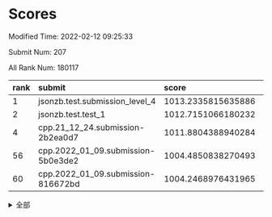 # Scores

Modified Time: 2022-02-12 09:25:33

Submit Num: 207

All Rank Num: 180117

| rank |               submit               |       score        |       sigma        | pk_num |
| :--- | :--------------------------------- | :----------------- | :----------------- | :----- |
| 1    | jsonzb.test.submission_level_4     | 1013.2335815635886 | 0.8088026468574301 | 3481   |
| 2    | jsonzb.test.test_1                 | 1012.7151066180232 | 0.8451073801778366 | 3477   |
| 4    | cpp.21_12_24.submission-2b2ea0d7   | 1011.8804388940284 | 0.7706026540602622 | 3481   |
| 56   | cpp.2022_01_09.submission-5b0e3de2 | 1004.4850838270493 | 0.724598929237052  | 3480   |
| 60   | cpp.2022_01_09.submission-816672bd | 1004.2468976431965 | 0.7238688469223702 | 3481   |


<details>
<summary>全部</summary>

| rank |                 submit                 |       score        |       sigma        | pk_num |
| :--- | :------------------------------------- | :----------------- | :----------------- | :----- |
| 1    | jsonzb.test.submission_level_4         | 1013.2335815635886 | 0.8088026468574301 | 3481   |
| 2    | jsonzb.test.test_1                     | 1012.7151066180232 | 0.8451073801778366 | 3477   |
| 3    | gobigger.level_3.submission_level_3_40 | 1012.0899588894376 | 0.8051076964707693 | 3479   |
| 4    | cpp.21_12_24.submission-2b2ea0d7       | 1011.8804388940284 | 0.7706026540602622 | 3481   |
| 5    | gobigger.level_3.submission_level_3_13 | 1011.4246495448908 | 0.7746022628414125 | 3478   |
| 6    | gobigger.level_3.submission_level_3_20 | 1011.3269481400301 | 0.8085664532127049 | 3477   |
| 7    | gobigger.level_3.submission_level_3_21 | 1011.2552968418471 | 0.7584546361225727 | 3482   |
| 8    | gobigger.level_3.submission_level_3_31 | 1011.1354267269195 | 0.7727746843236686 | 3481   |
| 9    | gobigger.level_3.submission_level_3_16 | 1011.047547639462  | 0.7799032635814214 | 3478   |
| 10   | gobigger.level_3.submission_level_3_46 | 1010.9916922516628 | 0.7555374853138849 | 3476   |
| 11   | gobigger.level_3.submission_level_3_44 | 1010.8681684233513 | 0.774206884008749  | 3479   |
| 12   | gobigger.level_3.submission_level_3_18 | 1010.8313429233457 | 0.7578614750320203 | 3480   |
| 13   | gobigger.level_3.submission_level_3_7  | 1010.7925383176673 | 0.7729980538945244 | 3484   |
| 14   | gobigger.level_3.submission_level_3_11 | 1010.7592774679689 | 0.7701777430142036 | 3482   |
| 15   | gobigger.level_3.submission_level_3_45 | 1010.7197557766415 | 0.7577505069277117 | 3481   |
| 16   | gobigger.level_3.submission_level_3_28 | 1010.5633023893225 | 0.7605827163994235 | 3481   |
| 17   | gobigger.level_3.submission_level_3_38 | 1010.5581427501716 | 0.7630995812081575 | 3480   |
| 18   | gobigger.level_3.submission_level_3_26 | 1010.5564478633484 | 0.7391049377565367 | 3482   |
| 19   | gobigger.level_3.submission_level_3_14 | 1010.5529055179678 | 0.7390196432923486 | 3483   |
| 20   | gobigger.level_3.submission_level_3_48 | 1010.5465160029067 | 0.7707875887812392 | 3479   |
| 21   | gobigger.level_3.submission_level_3_17 | 1010.4014907128155 | 0.7491527702372774 | 3481   |
| 22   | gobigger.level_3.submission_level_3_24 | 1010.3113587916299 | 0.7360945138799181 | 3478   |
| 23   | gobigger.level_3.submission_level_3_9  | 1010.3067064980056 | 0.7676164714343644 | 3481   |
| 24   | gobigger.level_3.submission_level_3_15 | 1010.1543534043809 | 0.7393209830101616 | 3485   |
| 25   | gobigger.level_3.submission_level_3_41 | 1010.1082991043144 | 0.7429287838948182 | 3484   |
| 26   | gobigger.level_3.submission_level_3_1  | 1009.9538699271103 | 0.7519909298023667 | 3479   |
| 27   | gobigger.level_3.submission_level_3_29 | 1009.9395824506128 | 0.756598753340937  | 3483   |
| 28   | gobigger.level_3.submission_level_3_27 | 1009.8822141985332 | 0.7603214164998103 | 3479   |
| 29   | gobigger.level_3.submission_level_3_6  | 1009.746027416769  | 0.7259231603649636 | 3482   |
| 30   | gobigger.level_3.submission_level_3_42 | 1009.7431899205275 | 0.7665584402419204 | 3481   |
| 31   | gobigger.level_3.submission_level_3_23 | 1009.7276196226738 | 0.7475619426867404 | 3483   |
| 32   | gobigger.level_3.submission_level_3_39 | 1009.6498646241043 | 0.7468540053252509 | 3482   |
| 33   | gobigger.level_3.submission_level_3_35 | 1009.6464331102808 | 0.762451079486573  | 3482   |
| 34   | gobigger.level_3.submission_level_3_5  | 1009.6344730687299 | 0.768969390399171  | 3480   |
| 35   | gobigger.level_3.submission_level_3_3  | 1009.4953085600549 | 0.741512960215335  | 3483   |
| 36   | gobigger.level_3.submission_level_3_37 | 1009.4936779332969 | 0.7485199458090177 | 3480   |
| 37   | gobigger.level_3.submission_level_3_2  | 1009.3847357759058 | 0.7584286646329396 | 3480   |
| 38   | gobigger.level_3.submission_level_3_49 | 1009.3146675916346 | 0.7408333388106889 | 3480   |
| 39   | gobigger.level_3.submission_level_3_43 | 1009.3037186802093 | 0.7378592678816314 | 3483   |
| 40   | gobigger.level_3.submission_level_3_30 | 1009.2663957845517 | 0.765330188099987  | 3480   |
| 41   | gobigger.level_3.submission_level_3_36 | 1009.2113008577995 | 0.7420953047894382 | 3483   |
| 42   | gobigger.level_3.submission_level_3_25 | 1009.1884990905098 | 0.7458286344724042 | 3483   |
| 43   | gobigger.level_3.submission_level_3_8  | 1009.0856868485366 | 0.7341074955326835 | 3483   |
| 44   | gobigger.level_3.submission_level_3_22 | 1009.0597904126997 | 0.7608454436985181 | 3483   |
| 45   | gobigger.level_3.submission_level_3_12 | 1009.04137254278   | 0.7541748492642455 | 3480   |
| 46   | gobigger.level_3.submission_level_3_10 | 1008.9860159737244 | 0.7377901055672974 | 3484   |
| 47   | gobigger.level_3.submission_level_3_19 | 1008.9154207114989 | 0.7475994544434283 | 3482   |
| 48   | gobigger.level_3.submission_level_3_4  | 1008.8945907144777 | 0.7422919000038434 | 3480   |
| 49   | gobigger.level_3.submission_level_3_34 | 1008.8264860337063 | 0.7395901348651037 | 3477   |
| 50   | gobigger.level_3.submission_level_3_32 | 1008.8258601102448 | 0.7613432764878519 | 3485   |
| 51   | gobigger.level_3.submission_level_3_0  | 1008.5003452911193 | 0.7388166472458023 | 3486   |
| 52   | gobigger.level_3.submission_level_3_47 | 1008.0845054148754 | 0.7296545538317619 | 3480   |
| 53   | gobigger.level_3.submission_level_3_33 | 1007.6464876164824 | 0.7330665980752403 | 3477   |
| 54   | gobigger.level_1.submission_level_1_34 | 1004.8557845848175 | 0.7333960924642902 | 3475   |
| 55   | gobigger.level_1.submission_level_1_30 | 1004.6851687680432 | 0.7156405996398564 | 3481   |
| 56   | cpp.2022_01_09.submission-5b0e3de2     | 1004.4850838270493 | 0.724598929237052  | 3480   |
| 57   | gobigger.level_1.submission_level_1_19 | 1004.4530807786192 | 0.7149035559361718 | 3480   |
| 58   | gobigger.level_1.submission_level_1_33 | 1004.4391410561749 | 0.7134797505193651 | 3477   |
| 59   | gobigger.level_1.submission_level_1_35 | 1004.2797376139696 | 0.7287460593484126 | 3478   |
| 60   | cpp.2022_01_09.submission-816672bd     | 1004.2468976431965 | 0.7238688469223702 | 3481   |
| 61   | gobigger.level_1.submission_level_1_5  | 1004.20412916309   | 0.7255001477849621 | 3480   |
| 62   | gobigger.level_1.submission_level_1_29 | 1004.1731256437702 | 0.7247683463960948 | 3476   |
| 63   | gobigger.level_1.submission_level_1_39 | 1004.1246023099947 | 0.7263880040766422 | 3479   |
| 64   | gobigger.level_1.submission_level_1_9  | 1004.1106417023001 | 0.712297283992004  | 3479   |
| 65   | gobigger.level_1.submission_level_1_37 | 1004.0313011047062 | 0.7203181285732851 | 3478   |
| 66   | gobigger.level_1.submission_level_1_28 | 1004.0184348088716 | 0.7222622098863004 | 3479   |
| 67   | gobigger.level_1.submission_level_1_22 | 1003.9835913646078 | 0.7100580889117075 | 3477   |
| 68   | gobigger.level_1.submission_level_1_45 | 1003.9669885816869 | 0.7211495178649666 | 3477   |
| 69   | gobigger.level_1.submission_level_1_6  | 1003.903237741974  | 0.7145518865957088 | 3481   |
| 70   | gobigger.level_1.submission_level_1_23 | 1003.8526091699467 | 0.7050516972006906 | 3476   |
| 71   | gobigger.level_1.submission_level_1_18 | 1003.7562348521101 | 0.7150520516354809 | 3484   |
| 72   | gobigger.level_1.submission_level_1_8  | 1003.7292808509607 | 0.7101283276895856 | 3476   |
| 73   | gobigger.level_1.submission_level_1_20 | 1003.6783456681346 | 0.7247017056405324 | 3483   |
| 74   | gobigger.level_1.submission_level_1_15 | 1003.6624530791458 | 0.7295994827827444 | 3476   |
| 75   | gobigger.level_1.submission_level_1_16 | 1003.6332201345423 | 0.7266525152820984 | 3477   |
| 76   | gobigger.level_1.submission_level_1_36 | 1003.5979861311587 | 0.7043004489858192 | 3479   |
| 77   | gobigger.level_1.submission_level_1_3  | 1003.5897844139298 | 0.7185943877317146 | 3479   |
| 78   | gobigger.level_1.submission_level_1_48 | 1003.559296444042  | 0.7231991485185798 | 3481   |
| 79   | gobigger.level_1.submission_level_1_24 | 1003.479172612494  | 0.7102430798263022 | 3484   |
| 80   | gobigger.level_1.submission_level_1_25 | 1003.4685428106069 | 0.7197575849397431 | 3484   |
| 81   | gobigger.level_1.submission_level_1_44 | 1003.4473796979071 | 0.7258309030158704 | 3482   |
| 82   | gobigger.level_1.submission_level_1_4  | 1003.3596793444254 | 0.7217829675108968 | 3479   |
| 83   | gobigger.level_1.submission_level_1_10 | 1003.3447741683639 | 0.7233954700009168 | 3478   |
| 84   | gobigger.level_1.submission_level_1_47 | 1003.3100003322792 | 0.7300950684315447 | 3480   |
| 85   | gobigger.level_1.submission_level_1_13 | 1003.2380962043513 | 0.719221781706731  | 3482   |
| 86   | gobigger.level_1.submission_level_1_27 | 1003.1939612225341 | 0.7216952501964189 | 3481   |
| 87   | gobigger.level_1.submission_level_1_49 | 1003.1805207670393 | 0.711763446837804  | 3482   |
| 88   | gobigger.level_1.submission_level_1_1  | 1003.0898298314755 | 0.7242352859045685 | 3481   |
| 89   | gobigger.level_1.submission_level_1_32 | 1003.0767502629977 | 0.7243149477187282 | 3484   |
| 90   | gobigger.level_1.submission_level_1_11 | 1003.0349734428087 | 0.7122462130377757 | 3487   |
| 91   | gobigger.level_1.submission_level_1_21 | 1002.9830325232364 | 0.7036240217836699 | 3483   |
| 92   | gobigger.level_1.submission_level_1_43 | 1002.9590681575501 | 0.7183278048477614 | 3476   |
| 93   | gobigger.level_1.submission_level_1_41 | 1002.7403851252975 | 0.7233277105899962 | 3483   |
| 94   | gobigger.level_1.submission_level_1_26 | 1002.6024357297996 | 0.7107731750306782 | 3471   |
| 95   | gobigger.level_1.submission_level_1_46 | 1002.5353845617168 | 0.720212101105218  | 3484   |
| 96   | gobigger.level_1.submission_level_1_40 | 1002.517570405422  | 0.7139308024270721 | 3477   |
| 97   | gobigger.level_1.submission_level_1_31 | 1002.4472936905634 | 0.7080309741866366 | 3477   |
| 98   | gobigger.level_1.submission_level_1_38 | 1002.3788919181869 | 0.7179187824080271 | 3480   |
| 99   | gobigger.level_1.submission_level_1_2  | 1002.3117122772366 | 0.7213273392128395 | 3484   |
| 100  | gobigger.level_1.submission_level_1_14 | 1002.2196061602216 | 0.7093674370355242 | 3480   |
| 101  | gobigger.level_1.submission_level_1_7  | 1002.0649227023212 | 0.7081800181370245 | 3477   |
| 102  | gobigger.level_1.submission_level_1_12 | 1001.8842489203851 | 0.7264149244881738 | 3480   |
| 103  | gobigger.level_1.submission_level_1_17 | 1001.8691718800503 | 0.7125587399744381 | 3486   |
| 104  | gobigger.level_1.submission_level_1_0  | 1001.6735174315431 | 0.7137641087710448 | 3478   |
| 105  | gobigger.level_1.submission_level_1_42 | 1001.6734954462115 | 0.7023752317971239 | 3476   |
| 106  | gobigger.random.submission_random_15   | 997.5549803496735  | 0.7232149303406988 | 3479   |
| 107  | gobigger.random.submission_random_19   | 997.2626947039513  | 0.7147405603926605 | 3477   |
| 108  | gobigger.random.submission_random_7    | 997.2449604158244  | 0.7015119889176683 | 3481   |
| 109  | gobigger.random.submission_random_16   | 997.1233932016577  | 0.707733048481215  | 3478   |
| 110  | gobigger.random.submission_random_2    | 997.0560387343959  | 0.7132173453463703 | 3486   |
| 111  | gobigger.random.submission_random_13   | 997.0540195222092  | 0.7204194344994125 | 3483   |
| 112  | gobigger.random.submission_random_24   | 997.0049548730481  | 0.7135815962061844 | 3477   |
| 113  | gobigger.random.submission_random_21   | 996.9021070685941  | 0.7151037679287812 | 3483   |
| 114  | gobigger.random.submission_random_29   | 996.7951534472646  | 0.713814994564851  | 3477   |
| 115  | gobigger.random.submission_random_36   | 996.7210521413299  | 0.7030976558740095 | 3484   |
| 116  | gobigger.random.submission_random_3    | 996.6356637579707  | 0.7032320593666163 | 3485   |
| 117  | gobigger.random.submission_random_40   | 996.6114985656271  | 0.7072703542938277 | 3480   |
| 118  | gobigger.random.submission_random_48   | 996.6008615598478  | 0.7194787052260564 | 3480   |
| 119  | gobigger.random.submission_random_33   | 996.4738766932645  | 0.7021593510867031 | 3487   |
| 120  | gobigger.random.submission_random_18   | 996.3924484160965  | 0.7120417616857683 | 3482   |
| 121  | gobigger.random.submission_random_0    | 996.3612144869805  | 0.6974907911228281 | 3480   |
| 122  | gobigger.random.submission_random_5    | 996.3188159096467  | 0.7201883907476326 | 3479   |
| 123  | gobigger.random.submission_random_6    | 996.2562107093412  | 0.704482293502272  | 3477   |
| 124  | gobigger.random.submission_random_23   | 996.1845383340047  | 0.7074517758330578 | 3477   |
| 125  | gobigger.random.submission_random_28   | 996.1833300870969  | 0.7227208651803854 | 3483   |
| 126  | gobigger.random.submission_random_39   | 996.1818211888339  | 0.7014522405525989 | 3488   |
| 127  | gobigger.random.submission_random_35   | 996.120213639312   | 0.7186478058726993 | 3481   |
| 128  | gobigger.random.submission_random_44   | 996.0197916087252  | 0.7341715692008095 | 3480   |
| 129  | gobigger.random.submission_random_30   | 995.9946612356166  | 0.7100081717162284 | 3484   |
| 130  | gobigger.random.submission_random_17   | 995.905620416839   | 0.7029542294345579 | 3479   |
| 131  | gobigger.random.submission_random_8    | 995.9004646839489  | 0.7126978817480228 | 3481   |
| 132  | gobigger.random.submission_random_37   | 995.8788456659013  | 0.6949663808377939 | 3482   |
| 133  | gobigger.random.submission_random_11   | 995.8238974231384  | 0.7081471357745603 | 3476   |
| 134  | gobigger.random.submission_random_1    | 995.7442713455176  | 0.7150539161292421 | 3484   |
| 135  | gobigger.random.submission_random_14   | 995.7283034778288  | 0.7183433463004136 | 3479   |
| 136  | gobigger.random.submission_random_22   | 995.7112747574236  | 0.7057983319249047 | 3485   |
| 137  | gobigger.random.submission_random_32   | 995.6840276860017  | 0.7118803231803336 | 3482   |
| 138  | gobigger.random.submission_random_27   | 995.60290808791    | 0.7159124143506069 | 3481   |
| 139  | gobigger.random.submission_random_9    | 995.53171805469    | 0.7193124668801157 | 3478   |
| 140  | gobigger.random.submission_random_45   | 995.4734028800348  | 0.7349720271740695 | 3479   |
| 141  | gobigger.random.submission_random_4    | 995.4682268052534  | 0.7107385384223719 | 3479   |
| 142  | gobigger.random.submission_random_42   | 995.4504295538359  | 0.71365363085551   | 3481   |
| 143  | gobigger.random.submission_random_43   | 995.447292136566   | 0.7202585198212357 | 3483   |
| 144  | gobigger.random.submission_random_25   | 995.3702127241808  | 0.7147909426215879 | 3480   |
| 145  | gobigger.random.submission_random_41   | 995.3370016550967  | 0.7185856806252815 | 3480   |
| 146  | gobigger.random.submission_random_26   | 995.2996466889912  | 0.7100088644934477 | 3481   |
| 147  | gobigger.random.submission_random_34   | 995.2985815507759  | 0.7182102611669151 | 3486   |
| 148  | gobigger.random.submission_random_47   | 995.1692009856336  | 0.7187227163155625 | 3484   |
| 149  | gobigger.random.submission_random_38   | 995.1389291314936  | 0.7140422231399156 | 3478   |
| 150  | gobigger.random.submission_random_10   | 995.0425929546276  | 0.7043139936160567 | 3478   |
| 151  | gobigger.random.submission_random_49   | 995.037515114086   | 0.7033266344237291 | 3485   |
| 152  | gobigger.random.submission_random_46   | 994.9475812915116  | 0.7099467916797401 | 3484   |
| 153  | gobigger.random.submission_random_20   | 994.804871661429   | 0.7009560915443618 | 3477   |
| 154  | gobigger.random.submission_random_12   | 994.6252592274038  | 0.7310937985325373 | 3481   |
| 155  | gobigger.random.submission_random_31   | 994.4098032307874  | 0.7141468050223472 | 3479   |
| 156  | gobigger.level_2.submission_level_2_5  | 993.5557378044654  | 0.7434176214352726 | 3478   |
| 157  | gobigger.level_2.submission_level_2_37 | 993.4349537248355  | 0.7437178225648802 | 3483   |
| 158  | gobigger.level_2.submission_level_2_10 | 993.3807132423016  | 0.7449233806567686 | 3481   |
| 159  | gobigger.level_2.submission_level_2_1  | 993.3663341766074  | 0.7341076003135365 | 3486   |
| 160  | gobigger.level_2.submission_level_2_45 | 993.3260565766957  | 0.7305848164677852 | 3479   |
| 161  | gobigger.level_2.submission_level_2_4  | 993.211197401836   | 0.7316245270358109 | 3482   |
| 162  | gobigger.level_2.submission_level_2_18 | 993.0591671890976  | 0.7403300493266619 | 3475   |
| 163  | gobigger.level_2.submission_level_2_14 | 993.0328418375269  | 0.7229983070514652 | 3483   |
| 164  | gobigger.level_2.submission_level_2_27 | 992.9675456891583  | 0.7425315046607016 | 3478   |
| 165  | gobigger.level_2.submission_level_2_35 | 992.9553994231426  | 0.7579995922131411 | 3479   |
| 166  | gobigger.level_2.submission_level_2_38 | 992.9257851654278  | 0.7408865286951878 | 3478   |
| 167  | gobigger.level_2.submission_level_2_9  | 992.8050782454885  | 0.741307437889942  | 3475   |
| 168  | gobigger.level_2.submission_level_2_39 | 992.7716071875617  | 0.7512123396105463 | 3482   |
| 169  | gobigger.level_2.submission_level_2_6  | 992.7456191322017  | 0.7419658788346434 | 3482   |
| 170  | gobigger.level_2.submission_level_2_16 | 992.6351588122579  | 0.7413962160978769 | 3481   |
| 171  | gobigger.level_2.submission_level_2_44 | 992.5767713043696  | 0.7477938863183716 | 3480   |
| 172  | gobigger.level_2.submission_level_2_25 | 992.4717050868896  | 0.7426567626647786 | 3477   |
| 173  | gobigger.level_2.submission_level_2_17 | 992.4471332147931  | 0.7383481015035628 | 3480   |
| 174  | gobigger.level_2.submission_level_2_42 | 992.4373363841966  | 0.7361590157160297 | 3483   |
| 175  | gobigger.level_2.submission_level_2_43 | 992.3812635352324  | 0.7427463833514107 | 3478   |
| 176  | gobigger.level_2.submission_level_2_28 | 992.1602994747051  | 0.7393225379151879 | 3482   |
| 177  | gobigger.level_2.submission_level_2_22 | 992.1310729167467  | 0.7339785570778591 | 3482   |
| 178  | gobigger.level_2.submission_level_2_47 | 992.1184986037347  | 0.7379976853883237 | 3480   |
| 179  | gobigger.level_2.submission_level_2_12 | 992.1172716089433  | 0.7802987776084812 | 3482   |
| 180  | gobigger.level_2.submission_level_2_32 | 992.0972932984688  | 0.7448119387119032 | 3479   |
| 181  | gobigger.level_2.submission_level_2_23 | 992.0625002457116  | 0.7489479133649801 | 3480   |
| 182  | gobigger.level_2.submission_level_2_20 | 992.0081600830604  | 0.7423639031686243 | 3484   |
| 183  | gobigger.level_2.submission_level_2_2  | 991.9651821589381  | 0.7383378695542253 | 3481   |
| 184  | gobigger.level_2.submission_level_2_30 | 991.9125278025574  | 0.747510116346006  | 3475   |
| 185  | gobigger.level_2.submission_level_2_41 | 991.7927666389814  | 0.7609411610954202 | 3484   |
| 186  | gobigger.level_2.submission_level_2_0  | 991.6724971125377  | 0.7514709576408535 | 3485   |
| 187  | gobigger.level_2.submission_level_2_13 | 991.6204150459188  | 0.7405349525509753 | 3481   |
| 188  | gobigger.level_2.submission_level_2_48 | 991.4940552845873  | 0.7432281448143923 | 3481   |
| 189  | gobigger.level_2.submission_level_2_49 | 991.4791435934916  | 0.7631327673532744 | 3484   |
| 190  | gobigger.level_2.submission_level_2_3  | 991.4517224152316  | 0.7525476553133758 | 3480   |
| 191  | gobigger.level_2.submission_level_2_24 | 991.433937539738   | 0.7443676021456871 | 3479   |
| 192  | gobigger.level_2.submission_level_2_46 | 991.4220117112319  | 0.7654537684799229 | 3482   |
| 193  | gobigger.level_2.submission_level_2_21 | 991.3544690740117  | 0.751456989749445  | 3487   |
| 194  | gobigger.level_2.submission_level_2_40 | 991.2974562945947  | 0.7618321135850364 | 3483   |
| 195  | gobigger.level_2.submission_level_2_26 | 991.2833110228235  | 0.7598395523573328 | 3476   |
| 196  | gobigger.level_2.submission_level_2_19 | 991.1943994837005  | 0.7507612434088206 | 3483   |
| 197  | gobigger.level_2.submission_level_2_15 | 991.0956403051474  | 0.7789356524061855 | 3477   |
| 198  | gobigger.level_2.submission_level_2_33 | 991.0303550773331  | 0.7521641471473717 | 3480   |
| 199  | gobigger.level_2.submission_level_2_34 | 990.7726097517119  | 0.7510670841795998 | 3477   |
| 200  | gobigger.level_2.submission_level_2_31 | 990.7475417341212  | 0.7357978985605159 | 3486   |
| 201  | gobigger.level_2.submission_level_2_36 | 990.7428215289406  | 0.7527529269984837 | 3480   |
| 202  | gobigger.level_2.submission_level_2_8  | 990.5664609866963  | 0.7763738308878394 | 3479   |
| 203  | gobigger.level_2.submission_level_2_29 | 990.5310618118248  | 0.7582124066501993 | 3483   |
| 204  | gobigger.level_2.submission_level_2_7  | 990.0401093143805  | 0.7713603302473019 | 3477   |
| 205  | gobigger.level_2.submission_level_2_11 | 989.1906421896136  | 0.7675701120742131 | 3477   |
| 206  | gobigger.none.submission_none_1        | 979.5682337165931  | 1.2243800261015898 | 3480   |
| 207  | gobigger.none.submission_none_0        | 976.0427946240692  | 1.3830915587285033 | 3480   |

</details>